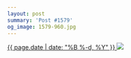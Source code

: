 ```yaml
---
layout: post
summary: 'Post #1579'
og_image: 1579-960.jpg
---
```


<p>
 <time>
  <a href="/1579">
   {{ page.date | date: "%B %-d, %Y" }}
  </a>
 </time>
 <a href="/1579">
  <img data-taken="1/13/2022" sizes="(min-width: 700px) 50vw, calc(100vw - 2rem)" src="{{ site.assets_url }}/1579-480.jpg" srcset="{{ site.assets_url }}/1579-240.jpg 240w, {{ site.assets_url }}/1579-480.jpg 480w, {{ site.assets_url }}/1579-720.jpg 720w, {{ site.assets_url }}/1579-960.jpg 960w"/>
 </a>
</p>
